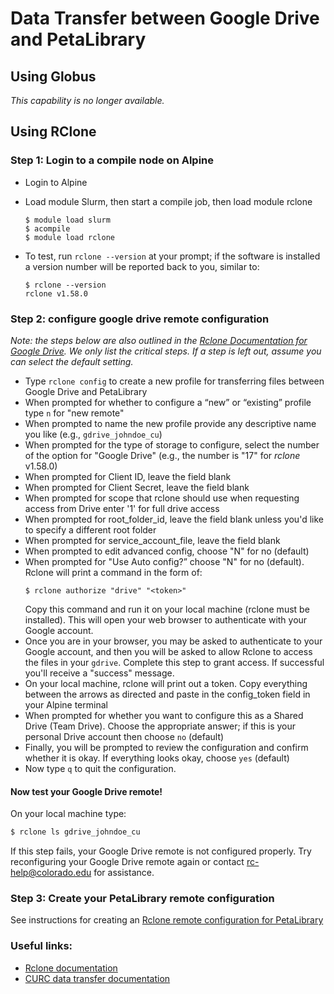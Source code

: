 # Data Transfer between Google Drive and PetaLibrary

## Using Globus

_This capability is no longer available._

## Using RClone

### Step 1: Login to a compile node on Alpine

* Login to Alpine
* Load module Slurm, then start a compile job, then load module rclone
   ```
   $ module load slurm
   $ acompile
   $ module load rclone
   ```
* To test, run `rclone --version` at your prompt; if the software is installed a version number will be reported back to you, similar to:

   ```
   $ rclone --version
   rclone v1.58.0
   ```

### Step 2: configure google drive remote configuration

_Note: the steps below are also outlined in the [Rclone Documentation for Google Drive](https://rclone.org/drive/). We only list the critical steps. If a step is left out, assume you can select the default setting._

* Type `rclone config` to create a new profile for transferring files between Google Drive and PetaLibrary
* When prompted for whether to configure a “new” or “existing” profile type `n` for "new remote"
* When prompted to name the new profile provide any descriptive name you like (e.g., `gdrive_johndoe_cu`)
* When prompted for the type of storage to configure, select the number of the option for "Google Drive" (e.g., the number is "17" for _rclone_ v1.58.0)
* When prompted for Client ID, leave the field blank
* When prompted for Client Secret, leave the field blank
* When prompted for scope that rclone should use when requesting access from Drive enter '1' for full drive access
* When prompted for root_folder_id, leave the field blank unless you'd like to specify a different root folder
* When prompted for service_account_file, leave the field blank
* When prompted to edit advanced config, choose "N" for no (default)
* When prompted for "Use Auto config?” choose "N" for no (default). Rclone will print a command in the form of:
   ```
   $ rclone authorize "drive" "<token>"
   ```
   Copy this command and run it on your local machine (rclone must be installed). This will open your web browser to authenticate with your Google account.
* Once you are in your browser, you may be asked to authenticate to your Google account, and then you will be asked to allow Rclone to access the files in your `gdrive`. Complete this step to grant access.  If successful you'll receive a "success" message. 
* On your local machine, rclone will print out a token. Copy everything between the arrows as directed and paste in the config_token field in your Alpine terminal
* When prompted for whether you want to configure this as a Shared Drive (Team Drive). Choose the appropriate answer; if this is your personal Drive account then choose `no` (default)
* Finally, you will be prompted to review the configuration and confirm whether it is okay. If everything looks okay, choose `yes` (default)
* Now type `q` to quit the configuration. 

#### Now test your Google Drive remote!

On your local machine type:
```bash
$ rclone ls gdrive_johndoe_cu
```
If this step fails, your Google Drive remote is not configured properly. Try reconfiguring your Google Drive remote again or contact rc-help@colorado.edu for assistance.

### Step 3: Create your PetaLibrary remote configuration

See instructions for creating an [Rclone remote configuration for PetaLibrary](./rclone.md#configure-rclone)

### Useful links: 

* [Rclone documentation](https://rclone.org/)
* [CURC data transfer documentation](../../compute/data-transfer.md)

